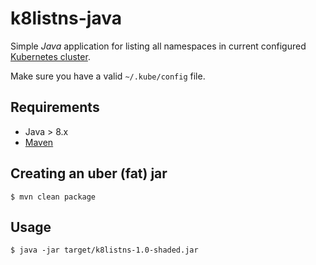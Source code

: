 # k8listns-java

Simple *Java* application for listing all namespaces in current configured
[Kubernetes cluster](https://kubernetes.io).

Make sure you have a valid `~/.kube/config` file.


## Requirements

* Java > 8.x
* [Maven](https://maven.apache.org/)

## Creating an uber (fat) jar

```
$ mvn clean package
```

## Usage

```
$ java -jar target/k8listns-1.0-shaded.jar
```
